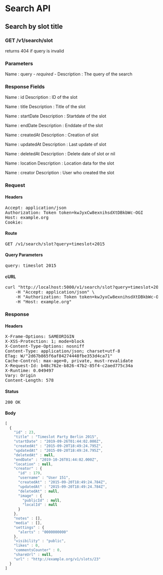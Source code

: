# Search API

## Search by slot title

### GET /v1/search/slot

returns 404 if query is invalid



### Parameters

Name : query *- required -*
Description : The query of the search


### Response Fields

Name : id
Description : ID of the slot

Name : title
Description : Title of the slot

Name : startDate
Description : Startdate of the slot

Name : endDate
Description : Enddate of the slot

Name : createdAt
Description : Creation of slot

Name : updatedAt
Description : Last update of slot

Name : deletedAt
Description : Delete date of slot or nil

Name : location
Description : Location data for the slot

Name : creator
Description : User who created the slot

### Request

#### Headers

<pre>Accept: application/json
Authorization: Token token=kwJyxCw8exnihsdXtDBkbWc-OGI
Host: example.org
Cookie: </pre>

#### Route

<pre>GET /v1/search/slot?query=timeslot+2015</pre>

#### Query Parameters

<pre>query: timeslot 2015</pre>

#### cURL

<pre class="request">curl &quot;http://localhost:5000/v1/search/slot?query=timeslot+2015&quot; -X GET \
	-H &quot;Accept: application/json&quot; \
	-H &quot;Authorization: Token token=kwJyxCw8exnihsdXtDBkbWc-OGI&quot; \
	-H &quot;Host: example.org&quot;</pre>

### Response

#### Headers

<pre>X-Frame-Options: SAMEORIGIN
X-XSS-Protection: 1; mode=block
X-Content-Type-Options: nosniff
Content-Type: application/json; charset=utf-8
ETag: W/&quot;2d67b865f6af84274448fbe353d4ca71&quot;
Cache-Control: max-age=0, private, must-revalidate
X-Request-Id: b48c762e-b826-47b2-85f4-c2aed775c34a
X-Runtime: 0.049497
Vary: Origin
Content-Length: 578</pre>

#### Status

<pre>200 OK</pre>

#### Body

```javascript
[
  {
    "id" : 23,
    "title" : "Timeslot Party Berlin 2015",
    "startDate" : "2019-09-26T01:44:02.000Z",
    "createdAt" : "2015-09-20T18:49:24.795Z",
    "updatedAt" : "2015-09-20T18:49:24.795Z",
    "deletedAt" : null,
    "endDate" : "2019-10-26T01:44:02.000Z",
    "location" : null,
    "creator" : {
      "id" : 179,
      "username" : "User 151",
      "createdAt" : "2015-09-20T18:49:24.784Z",
      "updatedAt" : "2015-09-20T18:49:24.784Z",
      "deletedAt" : null,
      "image" : {
        "publicId" : null,
        "localId" : null
      }
    },
    "notes" : [],
    "media" : [],
    "settings" : {
      "alerts" : "0000000000"
    },
    "visibility" : "public",
    "likes" : 0,
    "commentsCounter" : 0,
    "shareUrl" : null,
    "url" : "http://example.org/v1/slots/23"
  }
]
```
